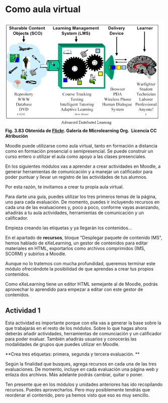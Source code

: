 
# Como aula virtual

![](img/1371862876_d000792dbc_o.gif)
**Fig. 3.83 Obtenida de [Flickr](http://www.flickr.com/photos/13414078@N07/1371862876/sizes/o/in/photostream/). Galería de Microlearning Org.  Licencia CC Atribución**

Moodle puede utilizarse como aula virtual, tanto en formación a distancia como en formación presencial o semipresencial. Se puede construir un curso entero o utilizar el aula como apoyo a las clases presenciales.

En los siguientes módulos vas a aprender a crear actividades en Moodle, a generar herramientas de comunicación y a manejar un calificador para poder puntuar y llevar un registro de las actividades de tus alumnos.

Por esta razón, te invitamos a crear tu propia aula virtual.

Para darte una guía, puedes utilizar los tres primeros temas de la página, uno para cada evaluación. De momento, puedes ir incluyendo recursos en cada una de las evaluaciones y, poco a poco, conforme vayas avanzando, añadirás a tu aula actividades, herramientas de comunicación y un calificador.

Empieza creando las etiquetas y ya llegarán los contenidos...

En el apartado de **recursos**, bloque "Desplegar paquete de contenido IMS", hemos hablado de eXeLearning, un gestor de contenidos para editar materiales en HTML, exportarlos como archivos comprimidos (IMS, SCORM) y subirlos a Moodle.

Aunque no lo tratemos con mucha profundidad, queremos terminar este módulo ofreciéndote la posibilidad de que aprendas a crear tus propios contenidos.

Como eXeLearning tiene un editor HTML semejante al de Moodle, podrás aprovechar lo aprendido para empezar a editar con este gestor de contenidos.

## Actividad 1

Esta actividad es importante porque con ella vas a generar la base sobre la que trabajarás en el resto de los módulos. Sobre lo que hagas ahora deberás añadir actividades, herramientas de comunciación y un calificador para poder evaluar. También añadirás usuarios y conocerás las modalidades de grupos que puedes utilizar en Moodle.

**Crea tres etiquetas: primera, segunda y tercera evaluación. **

Según la finalidad que busques, agrega recursos en cada una de las tres evaluaciones. De momento, incluye en cada evaluación una página web y enlaza dos archivos. Más adelante podrás cambiar, quitar o poner.

Ten presente que en los módulos y unidades anteriores has ido recopilando recursos. Puedes aprovecharlos. Pero muy posiblemente tendrás que reordenar el contenido, pero ya hemos visto que eso es muy sencillo.
